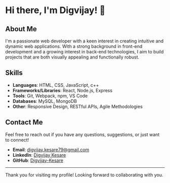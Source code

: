 # Hi there, I'm Digvijay! 👋

## About Me

I'm a passionate web developer with a keen interest in creating intuitive and dynamic web applications. With a strong background in front-end development and a growing interest in back-end technologies, I aim to build projects that are both visually appealing and functionally robust.

## Skills

- **Languages**: HTML, CSS, JavaScript, c++
- **Frameworks/Libraries**: React, Node.js, Express
- **Tools**: Git, Webpack, npm, VS Code
- **Databases**: MySQL, MongoDB
- **Other**: Responsive Design, RESTful APIs, Agile Methodologies

## Contact Me

Feel free to reach out if you have any questions, suggestions, or just want to connect!

- **Email**: digvijay.kesare79@gmail.com
- **LinkedIn**: [Digvijay Kesare](https://www.linkedin.com/in/digvijay-kesare-a800b0255/)
- **GitHub**: [Digvijay-Kesare](https://github.com/Digvijay-Kesare)

---

Thank you for visiting my profile! Looking forward to collaborating with you.
